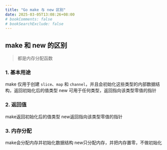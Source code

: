 ```yaml
---
title: "Go make 与 new 区别"
date: 2025-03-05T13:08:26+08:00
# bookComments: false
# bookSearchExclude: false
---
```


## make 和 new 的区别

> 都是内存分配函数

### 1. 基本用途

make 仅用于创建 `slice`、`map` 和 `channel`，并且会初始化这些类型的内部数据结构，返回初始化后的值类型
new 可用于任何类型，返回指向该类型零值的指针

### 2. 返回值

make返回初始化后的值类型
new返回指向该类型零值的指针

### 3. 内存分配

make会分配内存并初始化数据结构
new只分配内存，并把内存置零，不做初始化